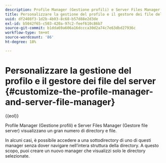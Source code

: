 ```yaml
---
description: Profile Manager (Gestione profili) e Server Files Manager (Gestore file server) visualizzano un gran numero di directory e file.
title: Personalizzare la gestione del profilo e il gestore dei file del server
uuid: df2408f3-1d2b-4b03-8c68-b57d88e2d3de
exl-id: b5042f65-c503-420a-97c2-feef610c86b7
source-git-commit: b1dda69a606a16dccca30d2a74c7e63dbd27936c
workflow-type: tm+mt
source-wordcount: '86'
ht-degree: 18%

---
```


# Personalizzare la gestione del profilo e il gestore dei file del server {#customize-the-profile-manager-and-server-file-manager}

{{eol}}

Profile Manager (Gestione profili) e Server Files Manager (Gestore file server) visualizzano un gran numero di directory e file.

In alcuni casi, è possibile accedere a una sottodirectory di uno di questi manager senza dover navigare nell’intera struttura della directory. A questo scopo, puoi creare un nuovo manager che visualizzi solo le directory selezionate.
